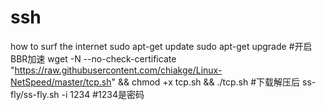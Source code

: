 # ssh
how to surf the internet
sudo apt-get update
sudo apt-get upgrade
#开启BBR加速
wget -N --no-check-certificate "https://raw.githubusercontent.com/chiakge/Linux-NetSpeed/master/tcp.sh" && chmod +x tcp.sh && ./tcp.sh
#下载解压后
ss-fly/ss-fly.sh -i 1234 #1234是密码
